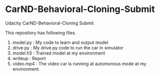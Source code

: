 # CarND-Behavioral-Cloning-Submit
Udacity CarND-Behavioral-Cloning Submit

This repository has following files.

1. model.py  : My code to learn and output model
2. drive.py  : My drive.py code to run the car in simulator
3. model.h5  : Trained model at my environment
4. writeup   : Report
5. video.mp4 : The video car is running at automonous mode at my environment
